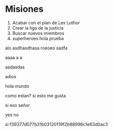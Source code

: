 # Misiones

1. Acabar con el plan de Lex Luthor
2. Crear la liga de la justicia
3. Buscar nuevos miembros
4. superheroes
hola prueba

alo
asdhasdhasa
roeoeo
sadfa

aaaa a a

asdasdas

adios 

hola mundo

como estan? si esto me gusta

si eso señor

yes no

si f39377d077b31b03120119f2b88996c1e63d0ac3
